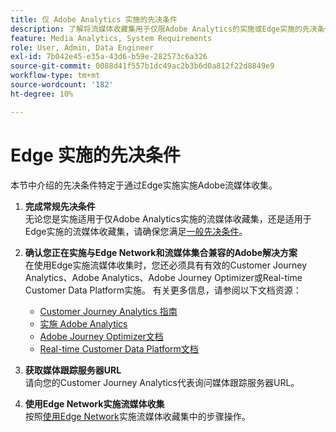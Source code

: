 ```yaml
---
title: 仅 Adobe Analytics 实施的先决条件
description: 了解将流媒体收藏集用于仅限Adobe Analytics的实施或Edge实施的先决条件
feature: Media Analytics, System Requirements
role: User, Admin, Data Engineer
exl-id: 7b042e45-e35a-43d6-b59e-282573c6a326
source-git-commit: 0088d41f557b1dc49ac2b3b6d0a812f22d8849e9
workflow-type: tm+mt
source-wordcount: '182'
ht-degree: 10%

---
```


# Edge 实施的先决条件

本节中介绍的先决条件特定于通过Edge实施实施Adobe流媒体收集。

1. **完成常规先决条件**<br>
无论您是实施适用于仅Adobe Analytics实施的流媒体收藏集，还是适用于Edge实施的流媒体收藏集，请确保您满足[一般先决条件](/help/getting-started/prereqs.md)。

1. **确认您正在实施与Edge Network和流媒体集合兼容的Adobe解决方案**<br>
在使用Edge实施流媒体收集时，您还必须具有有效的Customer Journey Analytics、Adobe Analytics、Adobe Journey Optimizer或Real-time Customer Data Platform实施。 有关更多信息，请参阅以下文档资源：
   * [Customer Journey Analytics 指南](https://experienceleague.adobe.com/docs/analytics-platform/using/cja-landing.html?lang=zh-Hans)
   * [实施 Adobe Analytics](https://experienceleague.adobe.com/docs/analytics/implementation/home.html?lang=zh-Hans)
   * [Adobe Journey Optimizer文档](https://experienceleague.adobe.com/docs/journey-optimizer.html?lang=zh-Hans)
   * [Real-time Customer Data Platform文档](https://experienceleague.adobe.com/docs/real-time-customer-data-platform.html?lang=zh-Hans)

1. **获取媒体跟踪服务器URL**<br>
请向您的Customer Journey Analytics代表询问媒体跟踪服务器URL。<!-- This is the `collection-api-server` URL for the Mobile SDK, the JavaScript SDK, and the non-collection-api tracking server for Roku. Domain names for API implementation is: `[your_namespace].hb-api.omtrdc.net`. -->

1. **使用Edge Network实施流媒体收集**<br>
按照[使用Edge Network](/help/implementation/edge/implementation-edge.md)实施流媒体收藏集中的步骤操作。
